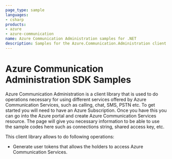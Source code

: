 ```yaml
---
page_type: sample
languages:
- csharp
products:
- azure
- azure-communication
name: Azure Communication Administration samples for .NET
description: Samples for the Azure.Communication.Administration client library
---
```


# Azure Communication Administration SDK Samples

Azure Communication Administration is a client library that is used to do operations necessary for using different services offered by Azure Communication Services, such as calling, chat, SMS, PSTN etc.
To get started you will need to have an Azure Subscription. Once you have this you can go into the Azure portal and create Azure Communication Services resource. The page will give you necessary information to be able to use the sample codes here such as connections string, shared access key, etc.

This client library allows to do following operations:
 - Generate user tokens that allows the holders to access Azure Communication Services.

<!--
 You can find samples for each of these functions below.
 - [Generate user tokens](https://github.com/Azure/azure-sdk-for-net/tree/master/sdk/communication/Azure.Communication.Administration/samples/Sample1_CommunicationIdentityClient.md)
-->